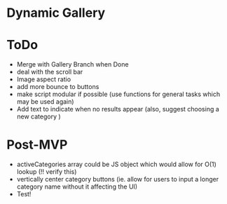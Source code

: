 # Dynamic Gallery

# ToDo
- Merge with Gallery Branch when Done
- deal with the scroll bar
- Image aspect ratio
- add more bounce to buttons 
- make script modular if possible (use functions for general tasks which may be used again)
- Add text to indicate when no results appear (also, suggest choosing a new category
)


# Post-MVP
- activeCategories array could be JS object which would allow for O(1) lookup (!! verify this)
- vertically center category buttons (ie. allow for users to input a longer category name without it affecting the UI) 
- Test!